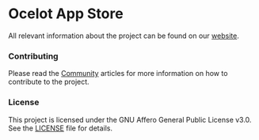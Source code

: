 # Ocelot App Store

All relevant information about the project can be found on our [website](https://ocelot-cloud.org).

### Contributing

Please read the [Community](https://ocelot-cloud.org/docs/community/) articles for more information on how to contribute to the project.

### License

This project is licensed under the GNU Affero General Public License v3.0. See the [LICENSE](LICENSE) file for details.